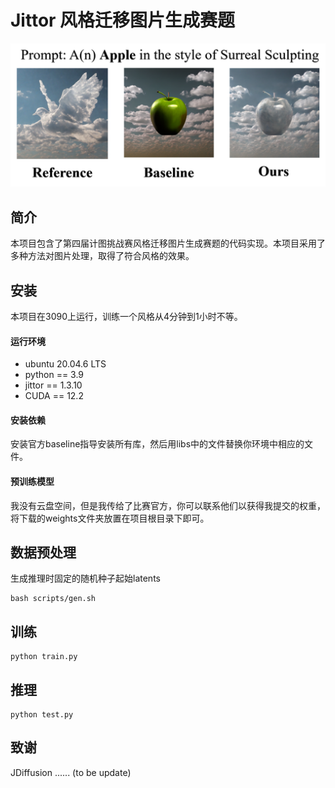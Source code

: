

# Jittor 风格迁移图片生成赛题

![image](assest/image.png)

## 简介

本项目包含了第四届计图挑战赛风格迁移图片生成赛题的代码实现。本项目采用了多种方法对图片处理，取得了符合风格的效果。

## 安装 

本项目在3090上运行，训练一个风格从4分钟到1小时不等。

#### 运行环境

- ubuntu 20.04.6 LTS
- python == 3.9
- jittor == 1.3.10
- CUDA == 12.2

#### 安装依赖

安装官方baseline指导安装所有库，然后用libs中的文件替换你环境中相应的文件。

#### 预训练模型

我没有云盘空间，但是我传给了比赛官方，你可以联系他们以获得我提交的权重，将下载的weights文件夹放置在项目根目录下即可。

## 数据预处理

生成推理时固定的随机种子起始latents

```
bash scripts/gen.sh
```

## 训练

```
python train.py
```

## 推理

```
python test.py
```

## 致谢

JDiffusion ...... (to be update)
